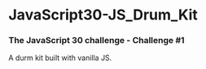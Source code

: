 # JavaScript30-JS_Drum_Kit

### The JavaScript 30 challenge - Challenge #1

A durm kit built with vanilla JS.
